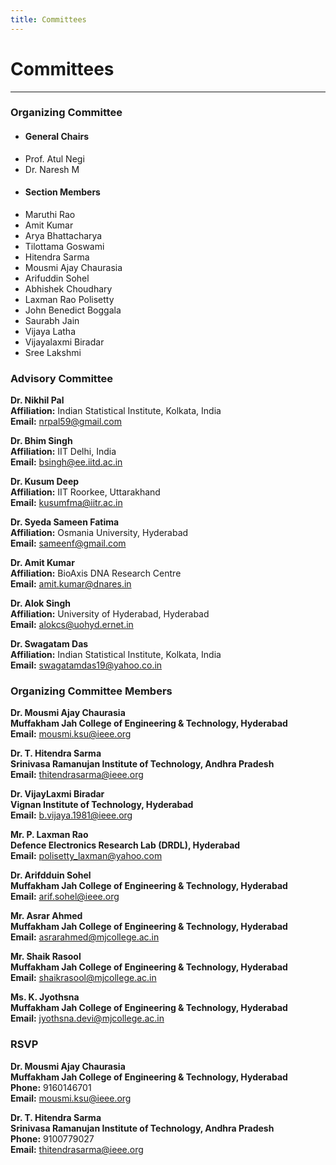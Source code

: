 ```yaml
---
title: Committees
---
```


# Committees
---
### Organizing Committee 

* #### General Chairs
 * Prof. Atul Negi
 * Dr. Naresh M
* #### Section Members
 * Maruthi Rao
 * Amit Kumar
 * Arya Bhattacharya
 * Tilottama Goswami
 * Hitendra Sarma
 * Mousmi Ajay Chaurasia
 * Arifuddin Sohel
 * Abhishek Choudhary 
 * Laxman Rao Polisetty
 * John Benedict Boggala
 * Saurabh Jain
 * Vijaya Latha
 * Vijayalaxmi Biradar
 * Sree Lakshmi

### Advisory Committee
**Dr. Nikhil Pal**  
**Affiliation:** Indian Statistical Institute, Kolkata, India  
**Email:** nrpal59@gmail.com  
  
**Dr. Bhim Singh**    
**Affiliation:** IIT Delhi, India    
**Email:** bsingh@ee.iitd.ac.in    

**Dr. Kusum Deep**  
**Affiliation:** IIT Roorkee, Uttarakhand  
**Email:** kusumfma@iitr.ac.in  

**Dr. Syeda Sameen Fatima**  
**Affiliation:** Osmania University, Hyderabad  
**Email:** sameenf@gmail.com  

**Dr. Amit Kumar**  
**Affiliation:** BioAxis DNA Research Centre  
**Email:** amit.kumar@dnares.in  

**Dr. Alok Singh**  
**Affiliation:** University of Hyderabad, Hyderabad  
**Email:** alokcs@uohyd.ernet.in  

**Dr. Swagatam Das**  
**Affiliation:** Indian Statistical Institute, Kolkata, India  
**Email:** swagatamdas19@yahoo.co.in  

### Organizing Committee Members
**Dr. Mousmi Ajay Chaurasia**  
**Muffakham Jah College of Engineering & Technology, Hyderabad**  
**Email:** mousmi.ksu@ieee.org  

**Dr. T. Hitendra Sarma**  
**Srinivasa Ramanujan Institute of Technology, Andhra Pradesh**  
**Email:** thitendrasarma@ieee.org  

**Dr. VijayLaxmi Biradar**  
**Vignan Institute of Technology, Hyderabad**  
**Email:** b.vijaya.1981@ieee.org  

**Mr. P. Laxman Rao**  
**Defence Electronics Research Lab (DRDL), Hyderabad**  
**Email:** polisetty_laxman@yahoo.com  

**Dr. Arifdduin Sohel**  
**Muffakham Jah College of Engineering & Technology, Hyderabad**  
**Email:** arif.sohel@ieee.org  

**Mr. Asrar Ahmed**  
**Muffakham Jah College of Engineering & Technology, Hyderabad**  
**Email:** asrarahmed@mjcollege.ac.in  

**Mr. Shaik Rasool**  
**Muffakham Jah College of Engineering & Technology, Hyderabad**  
**Email:** shaikrasool@mjcollege.ac.in  

**Ms. K. Jyothsna**  
**Muffakham Jah College of Engineering & Technology, Hyderabad**  
**Email:** jyothsna.devi@mjcollege.ac.in  

### RSVP
**Dr. Mousmi Ajay Chaurasia**  
**Muffakham Jah College of Engineering & Technology, Hyderabad**  
**Phone:** 9160146701  
**Email:** mousmi.ksu@ieee.org

**Dr. T. Hitendra Sarma**  
**Srinivasa Ramanujan Institute of Technology, Andhra Pradesh**  
**Phone:** 9100779027  
**Email:** thitendrasarma@ieee.org  
